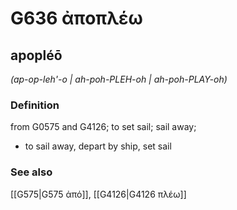 # G636 ἀποπλέω

## apopléō

_(ap-op-leh'-o | ah-poh-PLEH-oh | ah-poh-PLAY-oh)_

### Definition

from G0575 and G4126; to set sail; sail away; 

- to sail away, depart by ship, set sail

### See also

[[G575|G575 ἀπό]], [[G4126|G4126 πλέω]]

